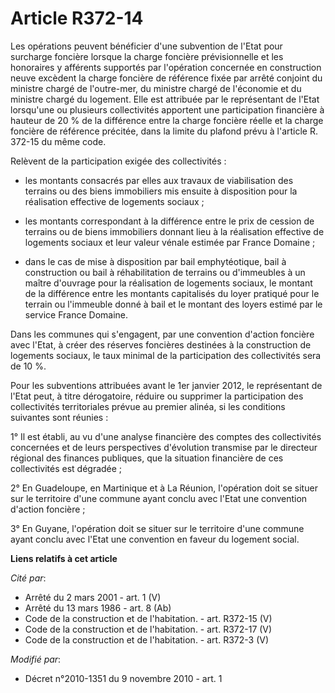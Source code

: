 # Article R372-14

Les opérations peuvent bénéficier d'une subvention de l'Etat pour surcharge foncière lorsque la charge foncière
prévisionnelle et les honoraires y afférents supportés par l'opération concernée en construction neuve excèdent la charge
foncière de référence fixée par arrêté conjoint du ministre chargé de l'outre-mer, du ministre chargé de l'économie et du
ministre chargé du logement. Elle est attribuée par le représentant de l'Etat lorsqu'une ou plusieurs collectivités apportent
une participation financière à hauteur de 20 % de la différence entre la charge foncière réelle et la charge foncière de
référence précitée, dans la limite du plafond prévu à l'article R. 372-15 du même code. 

Relèvent de la participation exigée des collectivités :

- les montants consacrés par elles aux travaux de viabilisation des terrains ou des biens immobiliers mis ensuite à
disposition pour la réalisation effective de logements sociaux ;

- les montants correspondant à la différence entre le prix de cession de terrains ou de biens immobiliers donnant lieu à la
réalisation effective de logements sociaux et leur valeur vénale estimée par France Domaine ;

- dans le cas de mise à disposition par bail emphytéotique, bail à construction ou bail à réhabilitation de terrains ou
d'immeubles à un maître d'ouvrage pour la réalisation de logements sociaux, le montant de la différence entre les montants
capitalisés du loyer pratiqué pour le terrain ou l'immeuble donné à bail et le montant des loyers estimé par le service
France Domaine. 

Dans les communes qui s'engagent, par une convention d'action foncière avec l'Etat, à créer des réserves foncières destinées
à la construction de logements sociaux, le taux minimal de la participation des collectivités sera de 10 %.

Pour les subventions attribuées avant le 1er janvier 2012, le représentant de l'Etat peut, à titre dérogatoire, réduire ou
supprimer la participation des collectivités territoriales prévue au premier alinéa, si les conditions suivantes sont
réunies :

1° Il est établi, au vu d'une analyse financière des comptes des collectivités concernées et de leurs perspectives
d'évolution transmise par le directeur régional des finances publiques, que la situation financière de ces collectivités est
dégradée ;

2° En Guadeloupe, en Martinique et à La Réunion, l'opération doit se situer sur le territoire d'une commune ayant conclu avec
l'Etat une convention d'action foncière ;

3° En Guyane, l'opération doit se situer sur le territoire d'une commune ayant conclu avec l'Etat une convention en faveur du
logement social.

**Liens relatifs à cet article**

_Cité par_:

  - Arrêté du 2 mars 2001 - art. 1 (V)
  - Arrêté du 13 mars 1986 - art. 8 (Ab)
  - Code de la construction et de l'habitation. - art. R372-15 (V)
  - Code de la construction et de l'habitation. - art. R372-17 (V)
  - Code de la construction et de l'habitation. - art. R372-3 (V)

_Modifié par_:

  - Décret n°2010-1351 du 9 novembre 2010 - art. 1
